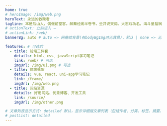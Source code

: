 ```yaml
---
home: true
# heroImage: /img/web.png
heroText: 永远的救赎者
tagline: 本是后山人，偶做前堂客。醉舞经阁半卷书，坐井说天阔。大志戏功名，海斗量福祸。论到囊中羞涩时，怒指乾坤错。
# actionText: 立刻进入 →
# actionLink: /web/
bannerBg: auto # auto => 网格纹背景(有bodyBgImg时无背景)，默认 | none => 无 | '大图地址' | background: 自定义背景样式       提示：如发现文本颜色不适应你的背景时可以到palette.styl修改$bannerTextColor变量

features: # 可选的
  - title: 前端三件套
    details: html、css、javaScript学习笔记
    link: /web/ # 可选
    imgUrl: /img/ui.png # 可选
  - title: 前端框架
    details: vue、react、uni-app学习笔记
    link: /frame/
    imgUrl: /img/web.png
  - title: 网站资源
    details: 好用网站、优秀博客、开发工具
    link: /source/
    imgUrl: /img/other.png

# 文章列表显示方式: detailed 默认，显示详细版文章列表（包括作者、分类、标签、摘要、分页等）| simple => 显示简约版文章列表（仅标题和日期）| none 不显示文章列表
# postList: detailed
---
```



<!-- 小熊猫 -->
<!-- <img src="/img/panda-waving.png" class="panda no-zoom" style="width: 130px;height: 115px;opacity: 0.8;margin-bottom: -4px;padding-bottom:0;position: fixed;bottom: 0;left: 0.5rem;z-index: 1;"> -->



